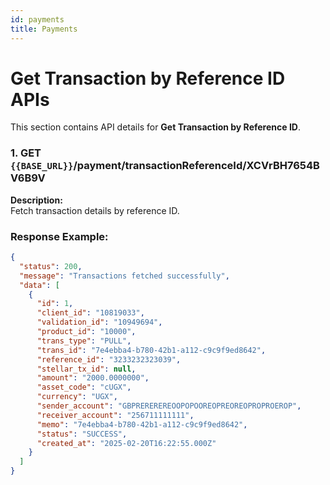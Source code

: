 ```yaml
---
id: payments
title: Payments
---
```


# Get Transaction by Reference ID APIs

This section contains API details for **Get Transaction by Reference ID**.

### 1. GET `{{BASE_URL}}`/payment/transactionReferenceId/XCVrBH7654BV6B9V

**Description:**  
Fetch transaction details by reference ID.

### Response Example:
```json
{
  "status": 200,
  "message": "Transactions fetched successfully",
  "data": [
    {
      "id": 1,
      "client_id": "10819033",
      "validation_id": "10949694",
      "product_id": "10000",
      "trans_type": "PULL",
      "trans_id": "7e4ebba4-b780-42b1-a112-c9c9f9ed8642",
      "reference_id": "3233232323039",
      "stellar_tx_id": null,
      "amount": "2000.0000000",
      "asset_code": "cUGX",
      "currency": "UGX",
      "sender_account": "GBPREREREREOOPOPOOREOPREOREOPROPROEROP",
      "receiver_account": "256711111111",
      "memo": "7e4ebba4-b780-42b1-a112-c9c9f9ed8642",
      "status": "SUCCESS",
      "created_at": "2025-02-20T16:22:55.000Z"
    }
  ]
}
```
